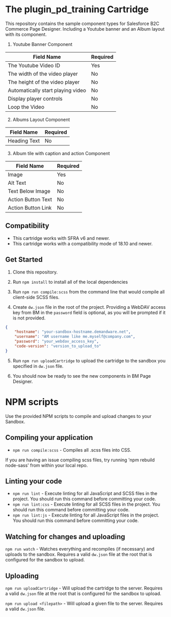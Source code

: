 # The plugin_pd_training Cartridge

This repository contains the sample component types for Salesforce B2C Commerce Page Designer. Including a Youtube banner and an Album layout with its component.

1. Youtube Banner Component

| Field Name | Required |
| --- | --- |
| The Youtube Video ID | Yes |
| The width of the video player | No |
| The height of the video player | No |
| Automatically start playing video | No |
| Display player controls | No |
| Loop the Video | No |

2. Albums Layout Component

| Field Name | Required |
| --- | --- |
| Heading Text | No |

3. Album tile with caption and action Component

| Field Name | Required |
| --- | --- |
| Image | Yes |
| Alt Text | No |
| Text Below Image | No |
| Action Button Text | No |
| Action Button Link | No |

## Compatibility

* This cartridge works with SFRA v6 and newer.
* This cartridge works with a compatibility mode of 18.10 and newer.

## Get Started

1. Clone this repository.

2. Run `npm install` to install all of the local dependencies

3. Run `npm run compile:scss` from the command line that would compile all client-side SCSS files.

4. Create `dw.json` file in the root of the project. Providing a WebDAV access key from BM in the `password` field is optional, as you will be prompted if it is not provided.
```json
{
    "hostname": "your-sandbox-hostname.demandware.net",
    "username": "AM username like me.myself@company.com",
    "password": "your_webdav_access_key",
    "code-version": "version_to_upload_to"
}
```

5. Run `npm run uploadCartridge` to upload the cartridge to the sandbox you specified in `dw.json` file.

8. You should now be ready to see the new components in BM Page Designer.


# NPM scripts

Use the provided NPM scripts to compile and upload changes to your Sandbox.

## Compiling your application

* `npm run compile:scss` - Compiles all .scss files into CSS.

If you are having an issue compiling scss files, try running 'npm rebuild node-sass' from within your local repo.

## Linting your code

* `npm run lint` - Execute linting for all JavaScript and SCSS files in the project. You should run this command before committing your code.
* `npm run lint:css` - Execute linting for all SCSS files in the project. You should run this command before committing your code.
* `npm run lint:js` - Execute linting for all JavaScript files in the project. You should run this command before committing your code.

## Watching for changes and uploading

`npm run watch` - Watches everything and recompiles (if necessary) and uploads to the sandbox. Requires a valid `dw.json` file at the root that is configured for the sandbox to upload.

## Uploading

`npm run uploadCartridge` - Will upload the cartridge to the server. Requires a valid `dw.json` file at the root that is configured for the sandbox to upload.

`npm run upload <filepath>` - Will upload a given file to the server. Requires a valid `dw.json` file.